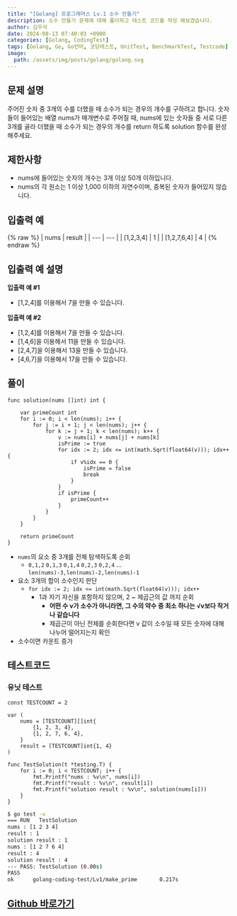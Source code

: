 ```yaml
---
title: "[Golang] 프로그래머스 Lv.1 소수 만들기"
description: 소수 만들기 문제에 대해 풀이하고 테스트 코드를 작성 해보겠습니다.
author: 김우석
date: 2024-08-13 07:40:03 +0900
categories: [Golang, CodingTest]
tags: [Golang, Go, Go언어, 코딩테스트, UnitTest, BenchmarkTest, Testcode]
image:
  path: /assets/img/posts/golang/golang.svg
---
```


## 문제 설명
주어진 숫자 중 3개의 수를 더했을 때 소수가 되는 경우의 개수를 구하려고 합니다. 숫자들이 들어있는 배열 nums가 매개변수로 주어질 때, nums에 있는 숫자들 중 서로 다른 3개를 골라 더했을 때 소수가 되는 경우의 개수를 return 하도록 solution 함수를 완성해주세요.


## 제한사항
- nums에 들어있는 숫자의 개수는 3개 이상 50개 이하입니다.
- nums의 각 원소는 1 이상 1,000 이하의 자연수이며, 중복된 숫자가 들어있지 않습니다.


## 입출력 예
{% raw %}
| nums | result |
| --- | --- |
| \[1,2,3,4\] | 1 |
| \[1,2,7,6,4\] | 4 |
{% endraw %}


## 입출력 예 설명
**입출력 예 #1**

- [1,2,4]를 이용해서 7을 만들 수 있습니다.


**입출력 예 #2**

- [1,2,4]를 이용해서 7을 만들 수 있습니다.
- [1,4,6]을 이용해서 11을 만들 수 있습니다.
- [2,4,7]을 이용해서 13을 만들 수 있습니다.
- [4,6,7]을 이용해서 17을 만들 수 있습니다.


## 풀이 
```golang
func solution(nums []int) int {

	var primeCount int
	for i := 0; i < len(nums); i++ {
		for j := i + 1; j < len(nums); j++ {
			for k := j + 1; k < len(nums); k++ {
				v := nums[i] + nums[j] + nums[k]
				isPrime := true
				for idx := 2; idx <= int(math.Sqrt(float64(v))); idx++ {
					if v%idx == 0 {
						isPrime = false
						break
					}
				}
				if isPrime {
					primeCount++
				}
			}
		}
	}

	return primeCount
}
```
- `nums`의 요소 중 3개를 전체 탐색하도록 순회
	- `0,1,2` `0,1,3` `0,1,4` `0,2,3` `0,2,4` ... `len(nums)-3,len(nums)-2,len(nums)-1`
- 요소 3개의 합이 소수인지 판단
	- `for idx := 2; idx <= int(math.Sqrt(float64(v))); idx++ `
		- 1과 자기 자신을 포함하지 않으며, 2 ~ 제곱근의 값 까지 순회
			- **어떤 수 v가 소수가 아니라면, 그 수의 약수 중 최소 하나는 √v보다 작거나 같습니다**
			- 제곱근이 아닌 전체를 순회한다면 v 값이 소수일 때 모든 숫자에 대해 나누어 떨어지는지 확인
- 소수이면 카운트 증가


## 테스트코드
### 유닛 테스트
```golang
const TESTCOUNT = 2

var (
	nums = [TESTCOUNT][]int{
		{1, 2, 3, 4},
		{1, 2, 7, 6, 4},
	}
	result = [TESTCOUNT]int{1, 4}
)

func TestSolution(t *testing.T) {
	for i := 0; i < TESTCOUNT; i++ {
		fmt.Printf("nums : %v\n", nums[i])
		fmt.Printf("result : %v\n", result[i])
		fmt.Printf("solution result : %v\n", solution(nums[i]))
	}
}
```

```bash
$ go test -v
=== RUN   TestSolution
nums : [1 2 3 4]
result : 1
solution result : 1
nums : [1 2 7 6 4]
result : 4
solution result : 4
--- PASS: TestSolution (0.00s)
PASS
ok      golang-coding-test/Lv1/make_prime       0.217s
```

## [Github 바로가기](https://github.com/kr-goos/golang-coding-test/tree/master/Lv1/kth_number.go)